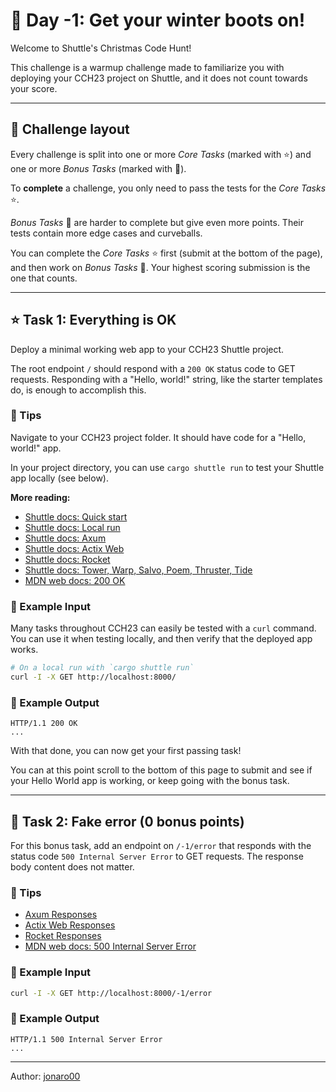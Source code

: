 # 🎄 Day -1: Get your winter boots on!

Welcome to Shuttle's Christmas Code Hunt!

This challenge is a warmup challenge made to familiarize you with deploying your CCH23 project on Shuttle,
and it does not count towards your score.

---

## 🔔 Challenge layout

Every challenge is split into one or more *Core Tasks* (marked with ⭐) and one or more *Bonus Tasks* (marked with 🎁).

To **complete** a challenge, you only need to pass the tests for the *Core Tasks* ⭐.

*Bonus Tasks* 🎁 are harder to complete but give even more points. Their tests contain more edge cases and curveballs.

You can complete the *Core Tasks* ⭐ first (submit at the bottom of the page), and then work on *Bonus Tasks* 🎁.
Your highest scoring submission is the one that counts.

---

## ⭐ Task 1: Everything is OK

Deploy a minimal working web app to your CCH23 Shuttle project.

The root endpoint `/` should respond with a `200 OK` status code to GET requests.
Responding with a "Hello, world!" string, like the starter templates do, is enough to accomplish this.

### 🔔 Tips

Navigate to your CCH23 project folder. It should have code for a "Hello, world!" app.

In your project directory, you can use `cargo shuttle run` to test your Shuttle app locally (see below).

**More reading:**

- [Shuttle docs: Quick start](https://docs.shuttle.rs/getting-started/quick-start)
- [Shuttle docs: Local run](https://docs.shuttle.rs/getting-started/local-run)
- [Shuttle docs: Axum](https://docs.shuttle.rs/examples/axum)
- [Shuttle docs: Actix Web](https://docs.shuttle.rs/examples/actix)
- [Shuttle docs: Rocket](https://docs.shuttle.rs/examples/rocket)
- [Shuttle docs: Tower, Warp, Salvo, Poem, Thruster, Tide](https://docs.shuttle.rs/examples/other)
- [MDN web docs: 200 OK](https://developer.mozilla.org/en-US/docs/Web/HTTP/Status/200)

### 💠 Example Input

Many tasks throughout CCH23 can easily be tested with a `curl` command.
You can use it when testing locally, and then verify that the deployed app works.

```bash
# On a local run with `cargo shuttle run`
curl -I -X GET http://localhost:8000/
```

### 💠 Example Output

```text
HTTP/1.1 200 OK
...
```

With that done, you can now get your first passing task!

You can at this point scroll to the bottom of this page to submit and see if your Hello World app is working,
or keep going with the bonus task.

---

## 🎁 Task 2: Fake error (0 bonus points)

For this bonus task, add an endpoint on `/-1/error` that responds with the status code `500 Internal Server Error` to GET requests.
The response body content does not matter.

### 🔔 Tips

- [Axum Responses](https://docs.rs/axum/latest/axum/response/index.html)
- [Actix Web Responses](https://actix.rs/docs/response)
- [Rocket Responses](https://rocket.rs/v0.5/guide/responses/)
- [MDN web docs: 500 Internal Server Error](https://developer.mozilla.org/en-US/docs/Web/HTTP/Status/500)

### 💠 Example Input

```bash
curl -I -X GET http://localhost:8000/-1/error
```

### 💠 Example Output

```text
HTTP/1.1 500 Internal Server Error
...
```

---

Author: [jonaro00](https://github.com/jonaro00)
